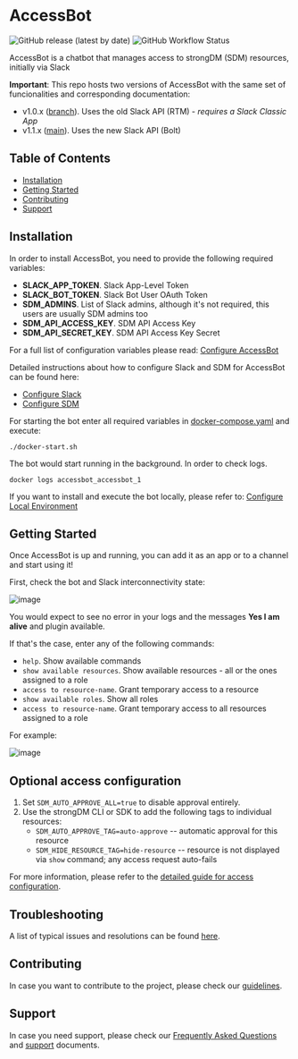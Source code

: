 # AccessBot
![GitHub release (latest by date)](https://img.shields.io/github/v/release/strongdm/accessbot)
![GitHub Workflow Status](https://img.shields.io/github/workflow/status/strongdm/accessbot/accessbot?label=tests)

AccessBot is a chatbot that manages access to strongDM (SDM) resources, initially via Slack

**Important**: This repo hosts two versions of AccessBot with the same set of funcionalities and corresponding documentation:
* v1.0.x ([branch](https://github.com/strongdm/accessbot/tree/1.0.x)). Uses the old Slack API (RTM) - _requires a Slack Classic App_
* v1.1.x ([main](https://github.com/strongdm/accessbot)). Uses the new Slack API (Bolt)

## Table of Contents
* [Installation](#installation)
* [Getting Started](#getting-started)
* [Contributing](#contributing)
* [Support](#support)

## Installation
In order to install AccessBot, you need to provide the following required variables:
* **SLACK_APP_TOKEN**. Slack App-Level Token
* **SLACK_BOT_TOKEN**. Slack Bot User OAuth Token
* **SDM_ADMINS**. List of Slack admins, although it's not required, this users are usually SDM admins too  
* **SDM_API_ACCESS_KEY**. SDM API Access Key
* **SDM_API_SECRET_KEY**. SDM API Access Key Secret

For a full list of configuration variables please read: [Configure AccessBot](docs/CONFIGURE_ACCESSBOT.md)

Detailed instructions about how to configure Slack and SDM for AccessBot can be found here:
* [Configure Slack](docs/CONFIGURE_SLACK.md)
* [Configure SDM](docs/CONFIGURE_SDM.md)

For starting the bot enter all required variables in [docker-compose.yaml](docker-compose.yaml) and execute:
```
./docker-start.sh
```

The bot would start running in the background. In order to check logs.
```
docker logs accessbot_accessbot_1
```

If you want to install and execute the bot locally, please refer to: [Configure Local Environment](docs/CONFIGURE_LOCAL_ENV.md)

## Getting Started
Once AccessBot is up and running, you can add it as an app or to a channel and start using it!

First, check the bot and Slack interconnectivity state:

![image](docs/img/health-check.gif)

You would expect to see no error in your logs and the messages **Yes I am alive** and plugin available.

If that's the case, enter any of the following commands:
* `help`. Show available commands 
* `show available resources`. Show available resources - all or the ones assigned to a role
* `access to resource-name`. Grant temporary access to a resource
* `show available roles`. Show all roles
* `access to resource-name`. Grant temporary access to all resources assigned to a role

For example:

![image](docs/img/main-commands-tutorial.gif)

## Optional access configuration

1. Set `SDM_AUTO_APPROVE_ALL=true` to disable approval entirely.
2. Use the strongDM CLI or SDK to add the following tags to individual resources:
      - `SDM_AUTO_APPROVE_TAG=auto-approve` -- automatic approval for this resource
      - `SDM_HIDE_RESOURCE_TAG=hide-resource` -- resource is not displayed via `show` command; any access request auto-fails

For more information, please refer to the [detailed guide for access configuration](docs/ACCESS_CONFIGURATION.md).

## Troubleshooting

A list of typical issues and resolutions can be found [here](docs/TROUBLESHOOTING.md).

## Contributing
In case you want to contribute to the project, please check our [guidelines](CONTRIBUTING.md).

## Support
In case you need support, please check our [Frequently Asked Questions](FAQ.md) and [support](SUPPORT.md) documents.

